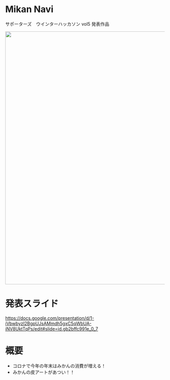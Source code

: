 # Mikan Navi

サポーターズ　ウインターハッカソン vol5 発表作品

<img src="https://user-images.githubusercontent.com/44032125/103188694-d3655200-490c-11eb-9a15-5a27728aeac8.png" width="800">


# 発表スライド
https://docs.google.com/presentation/d/1-iVbwbyzI2BgpUJsAMmdh5gxC5qWbUA-iNV8UktTqPs/edit#slide=id.gb2bffc991e_0_7

# 概要
- コロナで今年の年末はみかんの消費が増える！
- みかんの皮アートがあつい！！

